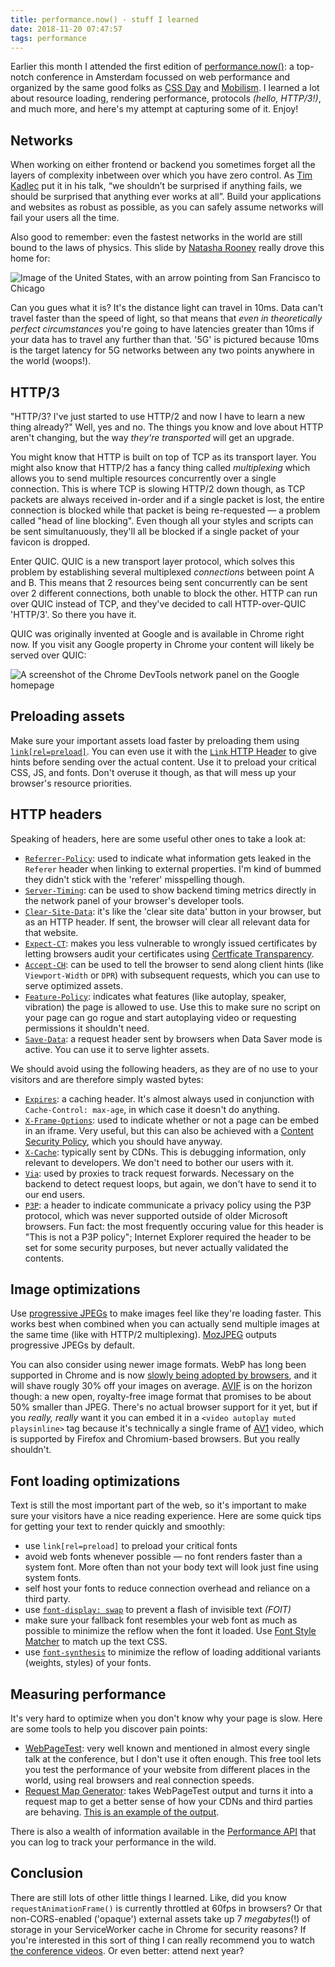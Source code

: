 ```yaml
---
title: performance.now() - stuff I learned
date: 2018-11-20 07:47:57
tags: performance
---
```


Earlier this month I attended the first edition of [performance.now()](https://perfnow.nl): a top-notch conference in Amsterdam focussed on web performance and organized by the same good folks as [CSS Day](https://cssday.nl) and [Mobilism](https://mobilism.nl). I learned a lot about resource loading, rendering performance, protocols _(hello, HTTP/3!)_, and much more, and here's my attempt at capturing some of it. Enjoy!

<!-- more -->

## Networks

When working on either frontend or backend you sometimes forget all the layers of complexity inbetween over which you have zero control. As [Tim Kadlec](https://twitter.com/tkadlec) put it in his talk, “we shouldn’t be surprised if anything fails, we should be surprised that anything ever works at all”. Build your applications and websites as robust as possible, as you can safely assume networks will fail your users all the time.

Also good to remember: even the fastest networks in the world are still bound to the laws of physics. This slide by [Natasha Rooney](https://twitter.com/thisNatasha) really drove this home for:

![Image of the United States, with an arrow pointing from San Francisco to Chicago](./5g.jpg)

Can you gues what it is? It's the distance light can travel in 10ms. Data can't travel faster than the speed of light, so that means that _even in theoretically perfect circumstances_ you're going to have latencies greater than 10ms if your data has to travel any further than that. '5G' is pictured because 10ms is the target latency for 5G networks between any two points anywhere in the world (woops!).

## HTTP/3

"HTTP/3? I've just started to use HTTP/2 and now I have to learn a new thing already?" Well, yes and no. The things you know and love about HTTP aren't changing, but the way _they're transported_ will get an upgrade.

You might know that HTTP is built on top of TCP as its transport layer. You might also know that HTTP/2 has a fancy thing called _multiplexing_ which allows you to send multiple resources concurrently over a single connection. This is where TCP is slowing HTTP/2 down though, as TCP packets are always received in-order and if a single packet is lost, the entire connection is blocked while that packet is being re-requested — a problem called "head of line blocking". Even though all your styles and scripts can be sent simultanuously, they'll all be blocked if a single packet of your favicon is dropped.

Enter QUIC. QUIC is a new transport layer protocol, which solves this problem by establishing several multiplexed _connections_ between point A and B. This means that 2 resources being sent concurrently can be sent over 2 different connections, both unable to block the other. HTTP can run over QUIC instead of TCP, and they've decided to call HTTP-over-QUIC 'HTTP/3'. So there you have it.

QUIC was originally invented at Google and is available in Chrome right now. If you visit any Google property in Chrome your content will likely be served over QUIC:

![A screenshot of the Chrome DevTools network panel on the Google homepage](./quic.png)

## Preloading assets

Make sure your important assets load faster by preloading them using [`link[rel=preload]`](https://developer.mozilla.org/en-US/docs/Web/HTML/Preloading_content). You can even use it with the [`Link` HTTP Header](https://www.w3.org/wiki/LinkHeader) to give hints before sending over the actual content. Use it to preload your critical CSS, JS, and fonts. Don't overuse it though, as that will mess up your browser's resource priorities.

## HTTP headers

Speaking of headers, here are some useful other ones to take a look at:

* [`Referrer-Policy`](https://developer.mozilla.org/en-US/docs/Web/HTTP/Headers/Referrer-Policy): used to indicate what information gets leaked in the `Referer` header when linking to external properties. I'm kind of bummed they didn't stick with the 'referer' misspelling though.
* [`Server-Timing`](https://developer.mozilla.org/en-US/docs/Web/HTTP/Headers/Server-Timing): can be used to show backend timing metrics directly in the network panel of your browser's developer tools.
* [`Clear-Site-Data`](https://developer.mozilla.org/en-US/docs/Web/HTTP/Headers/Clear-Site-Data): it's like the 'clear site data' button in your browser, but as an HTTP header. If sent, the browser will clear all relevant data for that website.
* [`Expect-CT`](https://developer.mozilla.org/en-US/docs/Web/HTTP/Headers/Expect-CT): makes you less vulnerable to wrongly issued certificates by letting browsers audit your certificates using [Certficate Transparency](https://www.certificate-transparency.org/what-is-ct).
* [`Accept-CH`](https://httpwg.org/http-extensions/client-hints.html`): can be used to tell the browser to send along client hints (like `Viewport-Width` or `DPR`) with subsequent requests, which you can use to serve optimized assets.
* [`Feature-Policy`](https://developer.mozilla.org/en-US/docs/Web/HTTP/Headers/Feature-Policy): indicates what features (like autoplay, speaker, vibration) the page is allowed to use. Use this to make sure no script on your page can go rogue and start autoplaying video or requesting permissions it shouldn't need.
* [`Save-Data`](http://webconcepts.info/concepts/http-header/Save-Data): a request header sent by browsers when Data Saver mode is active. You can use it to serve lighter assets.

We should avoid using the following headers, as they are of no use to your visitors and are therefore simply wasted bytes:

* [`Expires`](https://developer.mozilla.org/en-US/docs/Web/HTTP/Headers/Expires): a caching header. It's almost always used in conjunction with `Cache-Control: max-age`, in which case it doesn't do anything.
* [`X-Frame-Options`](https://developer.mozilla.org/en-US/docs/Web/HTTP/Headers/X-Frame-Options): used to indicate whether or not a page can be embed in an iframe. Very useful, but this can also be achieved with a [Content Security Policy](https://developer.mozilla.org/en-US/docs/Web/HTTP/Headers/Content-Security-Policy), which you should have anyway.
* [`X-Cache`](`https://anothersysadmin.wordpress.com/2008/04/22/x-cache-and-x-cache-lookup-headers-explained/`): typically sent by CDNs. This is debugging information, only relevant to developers. We don't need to bother our users with it.
* [`Via`](https://developer.mozilla.org/en-US/docs/Web/HTTP/Headers/Via): used by proxies to track request forwards. Necessary on the backend to detect request loops, but again, we don't have to send it to our end users.
* [`P3P`](https://en.wikipedia.org/wiki/P3P): a header to indicate communicate a privacy policy using the P3P protocol, which was never supported outside of older Microsoft browsers. Fun fact: the most frequently occuring value for this header is "This is not a P3P policy"; Internet Explorer required the header to be set for some security purposes, but never actually validated the contents.

## Image optimizations

Use [progressive JPEGs](https://www.liquidweb.com/kb/what-is-a-progressive-jpeg/) to make images feel like they're loading faster. This works best when combined when you can actually send multiple images at the same time (like with HTTP/2 multiplexing). [MozJPEG](https://github.com/mozilla/mozjpeg) outputs progressive JPEGs by default.

You can also consider using newer image formats. WebP has long been supported in Chrome and is now [slowly being adopted by browsers](https://www.zdnet.com/article/firefox-and-edge-add-support-for-googles-webp-image-format/), and it will shave rougly 30% off your images on average. [AVIF](https://en.wikipedia.org/wiki/AV1#AV1_Still_Image_File_Format_%28AVIF%29) is on the horizon though: a new open, royalty-free image format that promises to be about 50% smaller than JPEG. There's no actual browser support for it yet, but if you _really, really_ want it you can embed it in a `<video autoplay muted playsinline>` tag because it's technically a single frame of [AV1](https://en.wikipedia.org/wiki/AV1) video, which is supported by Firefox and Chromium-based browsers. But you really shouldn't.

## Font loading optimizations

Text is still the most important part of the web, so it's important to make sure your visitors have a nice reading experience.  Here are some quick tips for getting your text to render quickly and smoothly:

* use `link[rel=preload]` to preload your critical fonts
* avoid web fonts whenever possible — no font renders faster than a system font. More often than not your body text will look just fine using system fonts.
* self host your fonts to reduce connection overhead and reliance on a third party.
* use [`font-display: swap`](https://developer.mozilla.org/en-US/docs/Web/CSS/@font-face/font-display) to prevent a flash of invisible text _(FOIT)_
* make sure your fallback font resembles your web font as much as possible to minimize the reflow when the font it loaded. Use [Font Style Matcher](https://meowni.ca/font-style-matcher/) to match up the text CSS.
* use [`font-synthesis`](https://developer.mozilla.org/en-US/docs/Web/CSS/font-synthesis) to minimize the reflow of loading additional variants (weights, styles) of your fonts.

## Measuring performance

It's very hard to optimize when you don't know why your page is slow. Here are some tools to help you discover pain points:

* [WebPageTest](https://www.webpagetest.org/): very well known and mentioned in almost every single talk at the conference, but I don't use it often enough. This free tool lets you test the performance of your website from different places in the world, using real browsers and real connection speeds.
* [Request Map Generator](http://requestmap.webperf.tools/): takes WebPageTest output and turns it into a request map to get a better sense of how your CDNs and third parties are behaving. [This is an example of the output](http://requestmap.webperf.tools/render/150930_6C_8e18a8699be0287083cc5f121a0b18f4/).

There is also a wealth of information available in the [Performance API](https://developer.mozilla.org/en-US/docs/Web/API/Performance) that you can log to track your performance in the wild.

## Conclusion

There are still lots of other little things I learned. Like, did you know `requestAnimationFrame()` is currently throttled at 60fps in browsers? Or that non-CORS-enabled ('opaque') external assets take up 7 _megabytes_(!) of storage in your ServiceWorker cache in Chrome for security reasons? If you're interested in this sort of thing I can really recommend you to watch [the conference videos](https://www.youtube.com/playlist?list=PLjnstNlepBvMnKuNFvWeQWzlRp8Cbiw0X). Or even better: attend next year?
